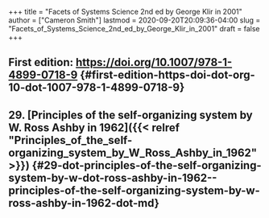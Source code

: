 +++
title = "Facets of Systems Science 2nd ed by George Klir in 2001"
author = ["Cameron Smith"]
lastmod = 2020-09-20T20:09:36-04:00
slug = "Facets_of_Systems_Science_2nd_ed_by_George_Klir_in_2001"
draft = false
+++

## First edition: <https://doi.org/10.1007/978-1-4899-0718-9> {#first-edition-https-doi-dot-org-10-dot-1007-978-1-4899-0718-9}


## 29. [Principles of the self-organizing system by W. Ross Ashby in 1962]({{< relref "Principles_of_the_self-organizing_system_by_W_Ross_Ashby_in_1962" >}}) {#29-dot-principles-of-the-self-organizing-system-by-w-dot-ross-ashby-in-1962--principles-of-the-self-organizing-system-by-w-ross-ashby-in-1962-dot-md}
